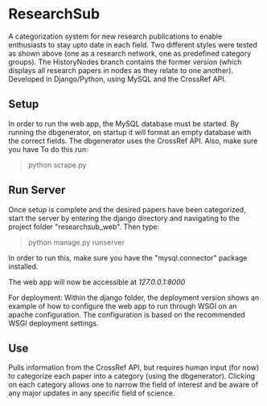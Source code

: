 # ResearchSub
A categorization system for new research publications to enable enthusiasts to stay upto date in each field. Two different styles were tested as shown above (one as a research network, one as predefined category groups). The HistoryNodes branch contains the former version (which displays all research papers in nodes as they relate to one another).
Developed in Django/Python, using MySQL and the CrossRef API.

## Setup
In order to run the web app, the MySQL database must be started. By running the dbgenerator, on startup it will format an empty database with the correct fields. The dbgenerator uses the CrossRef API. Also, make sure you have  To do this run:
> python scrape.py

## Run Server
Once setup is complete and the desired papers have been categorized, start the server by entering the django directory and navigating to the project folder "researchsub_web". Then type:
> python manage.py runserver

In order to run this, make sure you have the "mysql.connector" package installed.

The web app will now be accessible at *127.0.0.1:8000*

For deployment:
Within the django folder, the deployment version shows an example of how to configure the web app to run through WSGI on an apache configuration. The configuration is based on the recommended WSGI deployment settings.

## Use
Pulls information from the CrossRef API, but requires human input (for now) to categorize each paper into a category (using the dbgenerator). Clicking on each category allows one to narrow the field of interest and be aware of any major updates in any specific field of science.

